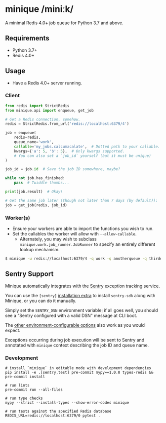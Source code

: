 # minique /miniːk/

A minimal Redis 4.0+ job queue for Python 3.7 and above.

## Requirements

* Python 3.7+
* Redis 4.0+

## Usage

- Have a Redis 4.0+ server running.

### Client

```python
from redis import StrictRedis
from minique.api import enqueue, get_job

# Get a Redis connection, somehow.
redis = StrictRedis.from_url('redis://localhost:6379/4')

job = enqueue(
    redis=redis,
    queue_name='work',
    callable='my_jobs.calcumacalate',  # Dotted path to your callable.
    kwargs={'a': 5, 'b': 5},  # Only kwargs supported.
    # You can also set a `job_id` yourself (but it must be unique)
)

job_id = job.id  # Save the job ID somewhere, maybe?

while not job.has_finished:
    pass  # Twiddle thumbs...

print(job.result)  # Okay!

# Get the same job later (though not later than 7 days (by default)):
job = get_job(redis, job_id)
```

### Worker(s)

- Ensure your workers are able to import the functions you wish to run.
- Set the callables the worker will allow with `--allow-callable`.
  - Alternately, you may wish to subclass `minique.work.job_runner.JobRunner`
    to specify an entirely different lookup mechanism.

```bash
$ minique -u redis://localhost:6379/4 -q work -q anotherqueue -q thirdqueue --allow-callable 'my_jobs.*'
```

## Sentry Support

Minique automatically integrates with the [Sentry](https://sentry.io/welcome/)
exception tracking service.

You can use the `[sentry]` [installation extra][extras] to install `sentry-sdk` along with Minique,
or you can do it manually.

Simply set the `SENTRY_DSN` environment variable; if all goes well,
you should see a "Sentry configured with a valid DSN" message at CLI boot.

The [other environment-configurable options](https://docs.sentry.io/platforms/python/configuration/options/)
also work as you would expect.

Exceptions occurring during job execution will be sent to Sentry and annotated with `minique` context
describing the job ID and queue name.

### Development

```shell
# install `minique` in editable mode with development dependencies
pip install -e .[sentry,test] pre-commit mypy==1.0.0 types-redis && pre-commit install

# run lints
pre-commit run --all-files

# run type checks
mypy --strict --install-types --show-error-codes minique

# run tests against the specified Redis database
REDIS_URL=redis://localhost:6379/0 pytest .
```


[extras]: https://packaging.python.org/tutorials/installing-packages/#installing-setuptools-extras
